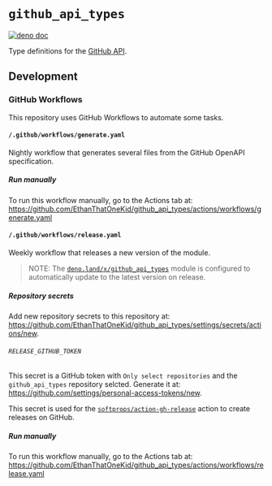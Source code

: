 # `github_api_types`

[![deno doc](https://doc.deno.land/badge.svg)](https://doc.deno.land/https://etok.codes/github_api_types/raw/main/mod.ts)

Type definitions for the [GitHub API](https://docs.github.com/en/rest).

## Development

### GitHub Workflows

This repository uses GitHub Workflows to automate some tasks.

#### `/.github/workflows/generate.yaml`

Nightly workflow that generates several files from the GitHub OpenAPI
specification.

##### Run manually

To run this workflow manually, go to the Actions tab at:
<https://github.com/EthanThatOneKid/github_api_types/actions/workflows/generate.yaml>

#### `/.github/workflows/release.yaml`

Weekly workflow that releases a new version of the module.

> NOTE: The
> [`deno.land/x/github_api_types`](https://deno.land/x/github_api_types) module
> is configured to automatically update to the latest version on release.

##### Repository secrets

Add new repository secrets to this repository at:
<https://github.com/EthanThatOneKid/github_api_types/settings/secrets/actions/new>.

###### `RELEASE_GITHUB_TOKEN`

This secret is a GitHub token with `Only select repositories` and the
`github_api_types` repository selcted. Generate it at:
<https://github.com/settings/personal-access-tokens/new>.

This secret is used for the
[`softprops/action-gh-release`](https://github.com/softprops/action-gh-release#readme)
action to create releases on GitHub.

##### Run manually

To run this workflow manually, go to the Actions tab at:
<https://github.com/EthanThatOneKid/github_api_types/actions/workflows/release.yaml>
